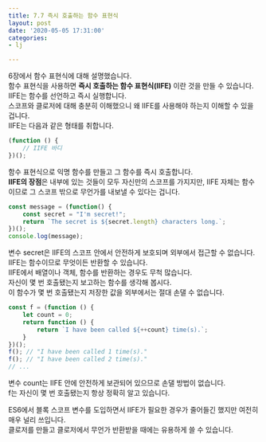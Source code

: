 ```yaml
---
title: 7.7 즉시 호출하는 함수 표현식
layout: post
date: '2020-05-05 17:31:00'
categories:
- lj

---
```


6장에서 함수 표현식에 대해 설명했습니다.  
함수 표현식을 사용하면 **즉시 호출하는 함수 표현식(IIFE)** 이란 것을 만들 수 있습니다.  
IIFE는 함수를 선언하고 즉시 실행합니다.  
스코프와 클로저에 대해 충분히 이해했으니 왜 IIFE를 사용해야 하는지 이해할 수 있을 겁니다.  
IIFE는 다음과 같은 형태를 취합니다.

```javascript
(function () {
	// IIFE 바디
})();
```

함수 표현식으로 익명 함수를 만들고 그 함수를 즉시 호출합니다.  
**IIFE의 장점**은 내부에 있는 것들이 모두 자신만의 스코프를 가지지만, IIFE 자체는 함수이므로 그 스코프 밖으로 무언가를 내보낼 수 있다는 겁니다.

```javascript
const message = (function() {
	const secret = "I'm secret!";
	return `The secret is ${secret.length} characters long.`;
})();
console.log(message);
```

변수 secret은 IIFE의 스코프 안에서 안전하게 보호되며 외부에서 접근할 수 없습니다.  
IIFE는 함수이므로 무엇이든 반환할 수 있습니다.  
IIFE에서 배열이나 객체, 함수를 반환하는 경우도 무척 많습니다.  
자신이 몇 번 호출됐는지 보고하는 함수를 생각해 봅시다.  
이 함수가 몇 번 호출됐는지 저장한 값을 외부에서는 절대 손댈 수 없습니다.

```javascript
const f = (function () {
	let count = 0;
	return function () {
		return `I have been called ${++count} time(s).`;
	}
})();
f(); // "I have been called 1 time(s)."
f(); // "I have been called 2 time(s)."
// ...
```

변수 count는 IIFE 안에 안전하게 보관되어 있으므로 손댈 방법이 없습니다.  
f는 자신이 몇 번 호출됐는지 항상 정확히 알고 있습니다.  

ES6에서 블록 스코프 변수를 도입하면서 IIFE가 필요한 경우가 줄어들긴 했지만 여전히 매우 널리 쓰입니다.  
클로저를 만들고 클로저에서 무언가 반환받을 때에는 유용하게 쓸 수 있습니다.